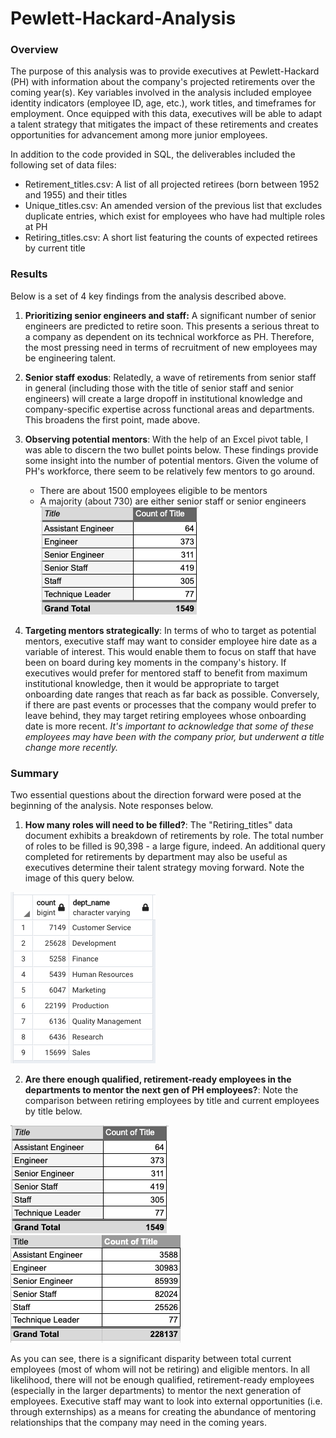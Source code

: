 # Pewlett-Hackard-Analysis

### Overview
The purpose of this analysis was to provide executives at Pewlett-Hackard (PH) with information about the company's projected retirements over the coming year(s). Key variables involved in the analysis included employee identity indicators (employee ID, age, etc.), work titles, and timeframes for employment. Once equipped with this data, executives will be able to adapt a talent strategy that mitigates the impact of these retirements and creates opportunities for advancement among more junior employees.

In addition to the code provided in SQL, the deliverables included the following set of data files:

- Retirement_titles.csv: A list of all projected retirees (born between 1952 and 1955) and their titles
- Unique_titles.csv: An amended version of the previous list that excludes duplicate entries, which exist for employees who have had multiple roles at PH
- Retiring_titles.csv: A short list featuring the counts of expected retirees by current title

### Results
Below is a set of 4 key findings from the analysis described above.

1. **Prioritizing senior engineers and staff:** A significant number of senior engineers are predicted to retire soon. This presents a serious threat to a company as dependent on its technical workforce as PH. Therefore, the most pressing need in terms of recruitment of new employees may be engineering talent.
2. **Senior staff exodus**: Relatedly, a wave of retirements from senior staff in general (including those with the title of senior staff and senior engineers) will create a large dropoff in institutional knowledge and company-specific expertise across functional areas and departments. This broadens the first point, made above.
3. **Observing potential mentors**: With the help of an Excel pivot table, I was able to discern the two bullet points below. These findings provide some insight into the number of potential mentors. Given the volume of PH's workforce, there seem to be relatively few mentors to go around.

	- There are about 1500 employees eligible to be mentors
	- A majority (about 730) are either senior staff or senior engineers
![mentor pivot](https://github.com/temersonzetina/Pewlett-Hackard-Analysis/blob/main/Data/retiree_count_by_title.png)

4. **Targeting mentors strategically**: In terms of who to target as potential mentors, executive staff may want to consider employee hire date as a variable of interest. This would enable them to focus on staff that have been on board during key moments in the company's history. If executives would prefer for mentored staff to benefit from maximum institutional knowledge, then it would be appropriate to target onboarding date ranges that reach as far back as possible. Conversely, if there are past events or processes that the company would prefer to leave behind, they may target retiring employees whose onboarding date is more recent. *It's important to acknowledge that some of these employees may have been with the company prior, but underwent a title change more recently.*

### Summary
Two essential questions about the direction forward were posed at the beginning of the analysis. Note responses below.

1. **How many roles will need to be filled?**: The "Retiring_titles" data document exhibits a breakdown of retirements by role. The total number of roles to be filled is 90,398 - a large figure, indeed. An additional query completed for retirements by department may also be useful as executives determine their talent strategy moving forward. Note the image of this query below. 

![retirees by dept](https://github.com/temersonzetina/Pewlett-Hackard-Analysis/blob/main/Data/retirees_by_department.png)

2. **Are there enough qualified, retirement-ready employees in the departments to mentor the next gen of PH employees?**: Note the comparison between retiring employees by title and current employees by title below.

![mentor pivot](https://github.com/temersonzetina/Pewlett-Hackard-Analysis/blob/main/Data/retiree_count_by_title.png)
![current employees by title](https://github.com/temersonzetina/Pewlett-Hackard-Analysis/blob/main/Data/current_employees_by_title_FINAL.png)

As you can see, there is a significant disparity between total current employees (most of whom will not be retiring) and eligible mentors. In all likelihood, there will not be enough qualified, retirement-ready employees (especially in the larger departments) to mentor the next generation of employees. Executive staff may want to look into external opportunities (i.e. through externships) as a means for creating the abundance of mentoring relationships that the company may need in the coming years.













